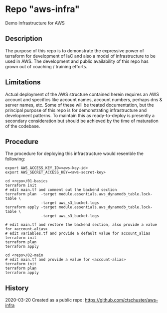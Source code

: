 # Repo "aws-infra"

Demo Infrastructure for AWS


## Description

The purpose of this repo is to demonstrate the expressive power of terraform
for development of IaC and also a model of infrastructure to be used in AWS.
The development and public availability of this repo has grown out of coaching /
training efforts.


## Limitations

Actual deployment of the AWS structure contained herein requires an AWS account
and specifics like account names, account numbers, perhaps dns & server names, etc.
Some of these will be treated documentation, but the principal purpose of this
repo is for demonstrating infrastructure and development patterns.  To maintain
this as ready-to-deploy is presently a secondary consideration but should be
achieved by the time of maturation of the codebase.


## Procedure

The procedure for deploying this infrastructure would resemble the following:

    export AWS_ACCESS_KEY_ID=<aws-key-id>
    export AWS_SECRET_ACCESS_KEY=<aws-secret-key>

    cd <repo>/01-basics
    terraform init
    # edit main.tf and comment out the backend section
    terraform plan  -target module.essentials.aws_dynamodb_table.lock-table \
                    -target aws_s3_bucket.logs
    terraform apply -target module.essentials.aws_dynamodb_table.lock-table \
                    -target aws_s3_bucket.logs
    
    # edit main.tf and restore the backend section, also provide a value for <account-alias>
    # edit variables.tf and provide a default value for account_alias
    terraform init
    terraform plan
    terraform apply
    
    cd <repo>/02-main
    # edit main.tf and provide a value for <account-alias>
    terraform init
    terraform plan
    terraform apply


## History

2020-03-20  Created as a public repo:  https://github.com/ctschuster/aws-infra
